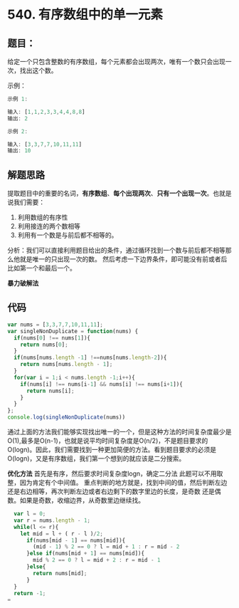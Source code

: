 # 540. 有序数组中的单一元素
## 题目：
给定一个只包含整数的有序数组，每个元素都会出现两次，唯有一个数只会出现一次，找出这个数。


示例：
```javascript
示例 1:

输入: [1,1,2,3,3,4,4,8,8]
输出: 2

示例 2:

输入: [3,3,7,7,10,11,11]
输出: 10
```
## 解题思路
提取题目中的重要的名词，**有序数组**、**每个出现两次**、**只有一个出现一次**。也就是说我们需要：
1. 利用数组的有序性
2. 利用接连的两个数相等
3. 利用有一个数是与前后都不相等的。

分析：我们可以直接利用题目给出的条件，通过循环找到一个数与前后都不相等那么他就是唯一的只出现一次的数。
然后考虑一下边界条件，即可能没有前或者后比如第一个和最后一个。

**暴力破解法**
## 代码
```javascript
var nums = [3,3,7,7,10,11,11];
var singleNonDuplicate = function(nums) {
  if(nums[0] !== nums[1]){
    return nums[0];
  }
  if(nums[nums.length -1] !==nums[nums.length-2]){
    return nums[nums.length - 1];
  }
  for(var i = 1;i < nums.length -1;i++){
    if(nums[i] !== nums[i-1] && nums[i] !== nums[i+1]){
      return nums[i];
    }
  }
};
console.log(singleNonDuplicate(nums))
```
通过上面的方法我们能够实现找出唯一的一个，但是这种方法的时间复杂度最少是O(1),最多是O(n-1)，也就是说平均时间复杂度是O(n/2)，不是题目要求的O(logn)。因此，我们需要找到一种更加简便的方法。看到题目要求的必须是O(logn)，又是有序数组，我们第一个想到的就应该是二分搜索。

**优化方法**
首先是有序，然后要求时间复杂度logn，确定二分法
此题可以不用取整，因为肯定有个中间值。
重点判断的地方就是，找到中间的值，然后判断左边还是右边相等，再次判断左边或者右边剩下的数字里边的长度，是奇数 还是偶数。如果是奇数，收缩边界，从奇数里边继续找。
```javascript
  var l = 0;
  var r = nums.length - 1;
  while(l <= r){
    let mid = l + ( r - l )/2;
      if(nums[mid - 1] == nums[mid]){
        (mid - 1) % 2 == 0 ? l = mid + 1 : r = mid - 2
      }else if(nums[mid + 1] == nums[mid]){
        mid % 2 == 0 ? l = mid + 2 : r = mid - 1
      }else{
        return nums[mid];
      }
  }
  return -1;
=
```

